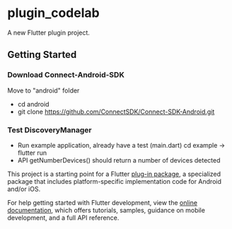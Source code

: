 # plugin_codelab

A new Flutter plugin project.

## Getting Started

### Download Connect-Android-SDK
Move to "android" folder
* cd android
* git clone https://github.com/ConnectSDK/Connect-SDK-Android.git

### Test DiscoveryManager
* Run example application, already have a test (main.dart) cd example -> flutter run
* API getNumberDevices() should return a number of devices detected

This project is a starting point for a Flutter
[plug-in package](https://flutter.dev/developing-packages/),
a specialized package that includes platform-specific implementation code for
Android and/or iOS.

For help getting started with Flutter development, view the
[online documentation](https://flutter.dev/docs), which offers tutorials,
samples, guidance on mobile development, and a full API reference.

